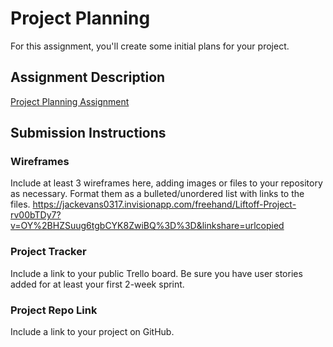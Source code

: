 # Project Planning
For this assignment, you'll create some initial plans for your project.

## Assignment Description
[Project Planning Assignment](https://education.launchcode.org/liftoff/modules/assignments/project-planning)

## Submission Instructions

### Wireframes

Include at least 3 wireframes here, adding images or files to your repository as necessary. Format them as a bulleted/unordered list with links to the files.
https://jackevans0317.invisionapp.com/freehand/Liftoff-Project-rv00bTDy7?v=OY%2BHZSuug6tgbCYK8ZwiBQ%3D%3D&linkshare=urlcopied

### Project Tracker

Include a link to your public Trello board. Be sure you have user stories added for at least your first 2-week sprint.

### Project Repo Link

Include a link to your project on GitHub.
